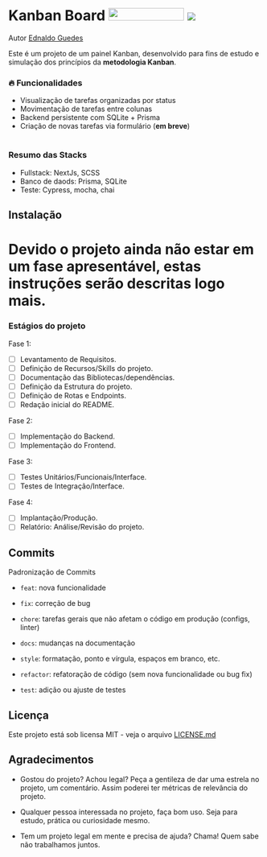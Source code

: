 <h1>Kanban Board
    <img src="https://img.shields.io/static/v1?label=STATUS&message=Em construção&color=GREEN&style=for-the-badge" width="150" height="25" />
    <img src="https://visitor-badge.laobi.icu/badge?page_id=kanban-board" />
</h1>

<div class="author">
  <p>Autor <a href="https://github.com/edcaetanoguedes">Ednaldo Guedes</a></p>
</div>

<div align="left">
  <p>Este é um projeto de um painel Kanban, desenvolvido para fins de estudo e simulação dos princípios da <strong>metodologia Kanban</strong>.</p>

### 🔥 Funcionalidades

* Visualização de tarefas organizadas por status
* Movimentação de tarefas entre colunas
* Backend persistente com SQLite + Prisma
* Criação de novas tarefas via formulário (**em breve**)

#
</div>

### Resumo das Stacks

* Fullstack: NextJs, SCSS
* Banco de daods: Prisma, SQLite
* Teste: Cypress, mocha, chai

## Instalação
# Devido o projeto ainda não estar em um fase apresentável, estas instruções serão descritas logo mais.

### Estágios do projeto

Fase 1:
- [ ] Levantamento de Requisitos.
- [ ] Definição de Recursos/Skills do projeto.
- [ ] Documentação das Bibliotecas/dependências.
- [ ] Definição da Estrutura do projeto.
- [ ] Definição de Rotas e Endpoints.
- [ ] Redação inicial do README.

Fase 2:
- [ ] Implementação do Backend.
- [ ] Implementação do Frontend.

Fase 3:
- [ ] Testes Unitários/Funcionais/Interface.
- [ ] Testes de Integração/Interface.

Fase 4:
- [ ] Implantação/Produção.
- [ ] Relatório: Análise/Revisão do projeto.
  
## Commits
Padronização de Commits

- `feat`: nova funcionalidade

- `fix`: correção de bug

- `chore`: tarefas gerais que não afetam o código em produção (configs, linter)

- `docs`: mudanças na documentação

- `style`: formatação, ponto e vírgula, espaços em branco, etc.

- `refactor`: refatoração de código (sem nova funcionalidade ou bug fix)

- `test`: adição ou ajuste de testes

## Licença

Este projeto está sob licensa MIT - veja o arquivo [LICENSE.md](https://github.com/edcaetanoguedes/sheet-erp/license)

## Agradecimentos

- Gostou do projeto? Achou legal? Peça a gentileza de dar uma estrela no projeto, um comentário. Assim poderei ter
métricas de relevância do projeto.

- Qualquer pessoa interessada no projeto, faça bom uso. Seja para estudo, prática ou curiosidade mesmo.

- Tem um projeto legal em mente e precisa de ajuda? Chama! Quem sabe não trabalhamos juntos.